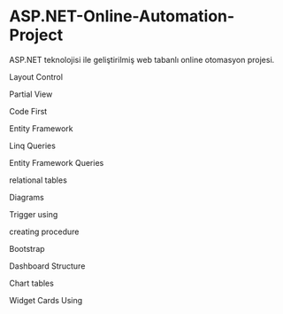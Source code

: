 # ASP.NET-Online-Automation-Project
ASP.NET teknolojisi ile geliştirilmiş web tabanlı online otomasyon projesi.

Layout Control

Partial View

Code First

Entity Framework

Linq Queries

Entity Framework Queries

relational tables

Diagrams

Trigger using

creating procedure

Bootstrap 

Dashboard Structure

Chart tables

Widget Cards Using
